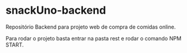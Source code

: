 # snackUno-backend
Repositório Backend para projeto web de compra de comidas online.

Para rodar o projeto basta entrar na pasta rest e rodar o comando NPM START.
